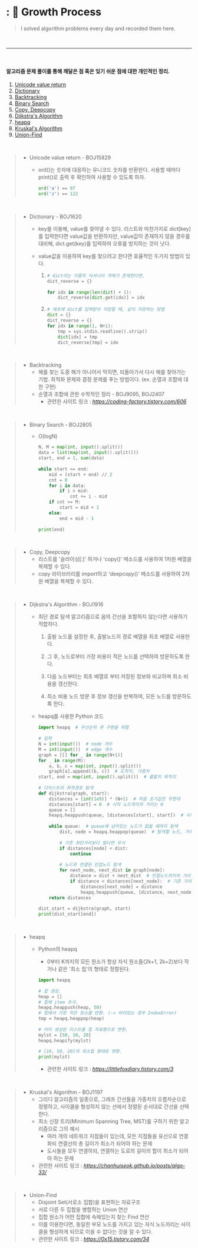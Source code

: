 # : 🙂 Growth Process
> I solved algorithm problems every day and recorded them here.

</br>

---

</br>

#### 알고리즘 문제 풀이를 통해 깨달은 점 혹은 잊기 쉬운 점에 대한 개인적인 정리.

1. [Unicode value return](#idx-1)
2. [Dictionary](#idx-2)
3. [Backtracking](#idx-3)
4. [Binary Search](#idx-4)
5. [Copy, Deepcopy](#idx-5)
6. [Dijkstra's Algorithm](#idx-6)
7. [heapq](#idx-7)
8. [Kruskal's Algorithm](#idx-8)
9. [Union-Find](#idx-9)



<br>

> - Unicode value return - BOJ15829 <a id="idx-1"></a>
>
>   - ord()는 숫자에 대응하는 유니코드 숫자를 반환한다. 사용할 때마다 print()로 출력 후 확인하여 사용할 수 있도록 하자.
>
>     ```python
>     ord('a') == 97
>     ord('z') == 122
>     ```

</br>

> - Dictionary - BOJ1620<a id="idx-2"></a>
>
>   - key를 이용해, value를 찾아낼 수 있다. 리스트와 마찬가지로 dict[key]를 입력한다면 value값을 반환하지만, value값이 존재하지 않을 경우를 대비해, dict.get(key)를 입력하여 오류를 방지하는 것이 낫다.
>
>   - value값을 이용하여 key를 찾으려고 한다면 효율적인 두가지 방법이 있다.
>
>     1. ```python
>        # dict라는 이름의 딕셔너리 객체가 존재한다면,
>        dict_reverse = {}
>                      
>        for idx in range(len(dict) + 1):
>            dict_reverse[dict.get(idx)] = idx
>        ```
>
>     2. ```python
>        # 애초에 dict를 입력받아 저장할 때, 같이 저장하는 방법
>        dict = {}
>        dict_reverse = {}
>        for idx in range(1, N+1):
>            tmp = sys.stdin.readline().strip()
>            dict[idx] = tmp
>            dict_reverse[tmp] = idx
>        ```

</br>

> - Backtracking<a id="idx-3"></a>
>   - 해를 찾는 도중 해가 아니어서 막히면, 되돌아가서 다시 해를 찾아가는 기법. 최적화 문제와 결정 문제를 푸는 방법이다. (ex. 순열과 조합에 대한 구현)
>   - 순열과 조합에 관한 수학적인 정리 - BOJ9095, BOJ2407
>     - 관련한 사이트 링크 : *https://coding-factory.tistory.com/606*

</br>

> - Binary Search - BOJ2805<a id="idx-4"></a>
>
>   - O(logN)
>
>     ```python
>     N, M = map(int, input().split())
>     data = list(map(int, input().split()))
>     start, end = 1, sum(data)
>             
>     while start <= end:
>         mid = (start + end) // 2
>         cnt = 0
>         for i in data:
>             if i > mid:
>                 cnt += i - mid
>         if cnt >= M:
>             start = mid + 1
>         else:
>             end = mid - 1
>             
>     print(end)
>     ```

</br>

> - Copy, Deepcopy<a id="idx-5"></a>
>   - 리스트를 '슬라이싱[:]' 하거나 'copy()' 메소드를 사용하여 1차원 배열을 복제할 수 있다.
>   - copy 라이브러리를 import하고 'deepcopy()' 메소드를 사용하여 2차원 배열을 복제할 수 있다.

</br>

> - Dijkstra's Algorithm - BOJ1916<a id="idx-6"></a>
>
>   - 최단 경로 탐색 알고리즘으로 음의 간선을 포함하지 않는다면 사용하기 적합하다.
>
>     1. 출발 노드를 설정한 후, 출발노드의 경로 배열을 최초 배열로 사용한다.
>
>     2. 그 후, 노드로부터 가장 비용이 적은 노드를 선택하여 방문하도록 한다.
>
>     3. 다음 노드부터는 최초 배열로 부터 저장된 정보와 비교하며 최소 비용을 갱신한다.
>
>     4. 최소 비용 노드 방문 후 정보 갱신을 반복하여, 모든 노드를 방문하도록 한다.
>
>   - heapq를 사용한 Python 코드
>
>     ```python
>     import heapq  # 우선순위 큐 구현을 위함
>             
>     # 입력
>     N = int(input())  # node 개수
>     M = int(input())  # edge 개수
>     graph = [[] for _ in range(N+1)]
>     for _ in range(M):
>         a, b, c = map(int, input().split())
>         graph[a].append((b, c))  # 도착지, 가중치
>     start, end = map(int, input().split())  # 출발지 목적지
>             
>     # 다익스트라 최적경로 탐색
>     def dijkstra(graph, start):
>         distances = [int(1e9)] * (N+1)  # 처음 초기값은 무한대
>         distances[start] = 0  # 시작 노드까지의 거리는 0
>         queue = []
>         heapq.heappush(queue, [distances[start], start])  # 시작 노드부터 탐색 시작
>             
>         while queue:  # queue에 남아있는 노드가 없을 때까지 탐색
>             dist, node = heapq.heappop(queue)  # 탐색할 노드, 거리
>             
>             # 기존 최단거리보다 멀다면 무시
>             if distances[node] < dist:
>                 continue
>             
>             # 노드와 연결된 인접노드 탐색
>             for next_node, next_dist in graph[node]:
>                 distance = dist + next_dist  # 인접노드까지의 거리
>                 if distance < distances[next_node]:  # 기존 거리 보다 짧으면 갱신
>                     distances[next_node] = distance
>                     heapq.heappush(queue, [distance, next_node])  # 다음 인접 거리를 계산 하기 위해 큐에 삽입
>         return distances
>             
>     dist_start = dijkstra(graph, start)
>     print(dist_start[end])
>     ```

</br>

> - heapq<a id="idx-7"></a>
>
>   - Python의 heapq
>
>     - 0부터 K까지의 모든 원소가 항상 자식 원소들(2k+1, 2k+2)보다 작거나 같은 '최소 힙'의 형태로 정렬된다.
>
>     ```python
>     import heapq
>             
>     # 힙 생성.
>     heap = []
>     # 힙에 item 추가.
>     heapq.heappush(heap, 50)
>     # 힙에서 가장 작은 원소를 반환. (-> 비어있는 경우 IndexError)
>     tmp = heapq.heappop(heap)
>             
>     # 이미 생성된 리스트를 힙 자료형으로 변환.
>     mylst = [50, 10, 20]
>     heapq.heapify(mylst)
>             
>     # [10, 50, 20]의 최소힙 형태로 변환.
>     print(mylst)
>     ```
>
>     - 관련한 사이트 링크 : *https://littlefoxdiary.tistory.com/3*

</br>

> - Kruskal's Algorithm - BOJ1197<a id="idx-8"></a>
>   - 그리디 알고리즘의 일종으로, 그래프 간선들을 가중치의 오름차순으로 정렬하고, 사이클을 형성하지 않는 선에서 정렬된 순서대로 간선을 선택한다.
>   - 최소 신장  트리(Minimum Spanning Tree, MST)를 구하기 위한 알고리즘으로 그의 예시
>     - 여러 개의 네트워크 지점들이 있는데, 모든 지점들을 유선으로 연결화되 연결선의 총 길이가 최소가 되어야 하는 문제
>     - 도시들을 모두 연결하되, 연결하는 도로의 길이의 합이 최소가 되어야 하는 문제
>   - 관련한 사이트 링크 : *https://chanhuiseok.github.io/posts/algo-33/*

</br>

> - Union-Find<a id="idx-9"></a>
>   - Disjoint Set(서로소 집합)을 표현하는 자료구조
>   - 서로 다른 두 집합을 병합하는 Union 연산
>   - 집합 원소가 어떤 집합에 속해있는지 찾는 Find 연산
>   - 이를 이용한다면, 동일한 부모 노드를 가지고 있는 자식 노드끼리는 사이클을 형성하게 되므로 이을 수 없다는 것을 알 수 있다.
>   - 관련한 사이트 링크 : *https://0x15.tistory.com/34*

</br>